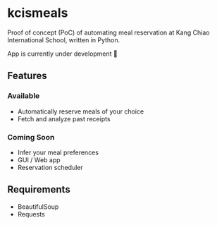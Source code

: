 # kcismeals
Proof of concept (PoC) of automating meal reservation at Kang Chiao International School, written in Python.

App is currently under development 👀

## Features
### Available
+ Automatically reserve meals of your choice
+ Fetch and analyze past receipts

### Coming Soon
+ Infer your meal preferences
+ GUI / Web app
+ Reservation scheduler

## Requirements
+ BeautifulSoup
+ Requests
